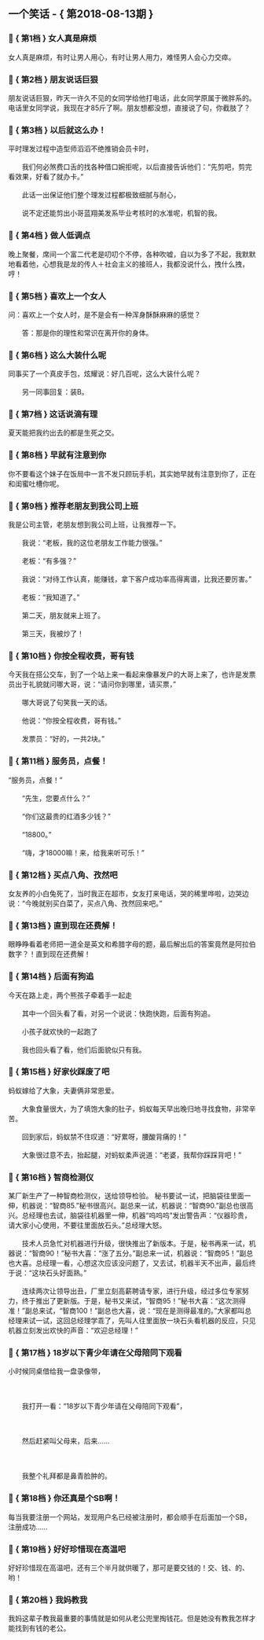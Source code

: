 ## 一个笑话 - { 第2018-08-13期 }
</hr>

### :jack_o_lantern: { 第1档 } 女人真是麻烦
女人真是麻烦，有时让男人用心，有时让男人用力，难怪男人会心力交瘁。


### :jack_o_lantern: { 第2档 } 朋友说话巨狠
朋友说话巨狠，昨天一许久不见的女同学给他打电话，此女同学原属于微胖系的。电话里女同学说，我现在才85斤了啊。朋友想都没想，直接说了句，你截肢了？


### :jack_o_lantern: { 第3档 } 以后就这么办！
平时理发过程中造型师滔滔不绝推销会员卡时，<br/><br/>　　我们何必煞费口舌的找各种借口婉拒呢，以后直接告诉他们：“先剪吧，剪完看效果，好看了就办卡。”<br/><br/>　　此话一出保证他们整个理发过程都极致细腻与耐心，<br/><br/>　　说不定还能剪出小哥蓝翔美发系毕业考核时的水准呢，机智的我。


### :jack_o_lantern: { 第4档 } 做人低调点
晚上聚餐，席间一个富二代老是叨叨个不停，各种吹嘘，自以为多了不起，我默默地看着他，心想我是龙的传人＋社会主义的接班人，我都没说什么，拽什么拽，哼！


### :jack_o_lantern: { 第5档 } 喜欢上一个女人
问：喜欢上一个女人时，是不是会有一种浑身酥酥麻麻的感觉？<br/><br/>　　答：那是你的理性和常识在离开你的身体。


### :jack_o_lantern: { 第6档 } 这么大装什么呢
同事买了一个真皮手包，炫耀说：好几百呢，这么大装什么呢？<br/><br/>　　另一同事回复：装B。


### :jack_o_lantern: { 第7档 } 这话说滴有理
夏天能把我约出去的都是生死之交。


### :jack_o_lantern: { 第8档 } 早就有注意到你
你不要看这个妹子在饭局中一言不发只顾玩手机，其实她早就有注意到你了，正在和闺蜜吐槽你呢。


### :jack_o_lantern: { 第9档 } 推荐老朋友到我公司上班
我是公司主管，老朋友想到我公司上班，让我推荐一下。<br/><br/>　　我说：“老板，我的这位老朋友工作能力很强。”<br/><br/>　　老板：“有多强？”<br/><br/>　　我说：“对待工作认真，能赚钱，拿下客户成功率高得离谱，比我还要厉害。”<br/><br/>　　老板：“我知道了。”<br/><br/>　　第二天，朋友就来上班了。<br/><br/>　　第三天，我被炒了！


### :jack_o_lantern: { 第10档 } 你按全程收费，哥有钱
今天我在搭公交车，到了一个站上来一看起来像暴发户的大哥上来了，也许是发票员出于礼貌就问哪大哥，说：“请问你到哪里，请买票，”<br/><br/>　　哪大哥说了句笑我一天的话。<br/><br/>　　他说：“你按全程收费，哥有钱。”<br/><br/>　　发票员：“好的，一共2块。”


### :jack_o_lantern: { 第11档 } 服务员，点餐！
“服务员，点餐！”<br/><br/>　　“先生，您要点什么？”<br/><br/>　　“你们这最贵的红酒多少钱？”<br/><br/>　　“18800。”<br/><br/>　　“嗨，才18000嘛！来，给我来听可乐！”


### :jack_o_lantern: { 第12档 } 买点八角、孜然吧
女友养的小白兔死了，当时我正在超市，女友打来电话，哭的稀里哗啦，边哭边说：“今晚就别买白菜了，买点八角、孜然回来吧。”


### :jack_o_lantern: { 第13档 } 直到现在还费解！
眼睁睁看着老师把一道全是英文和希腊字母的题，最后解出后的答案竟然是阿拉伯数字？！直到现在还费解！


### :jack_o_lantern: { 第14档 } 后面有狗追
今天在路上走，两个熊孩子牵着手一起走<br/><br/>　　其中一个回头看了看，对另一个说说：快跑快跑，后面有狗追。<br/><br/>　　小孩子就欢快的一起跑了<br/><br/>　　我也回头看了看，他们后面貌似只有我。


### :jack_o_lantern: { 第15档 } 好家伙踩废了吧
蚂蚁嫁给了大象，夫妻俩非常恩爱。<br/><br/>　　大象食量很大，为了填饱大象的肚子，蚂蚁每天早出晚归地寻找食物，非常辛苦。<br/><br/>　　回到家后，蚂蚁禁不住叹道：“好累呀，腰酸背痛的！”<br/><br/>　　大象很过意不去，抬起腿，对蚂蚁柔声说道：“老婆，我帮你踩踩背吧！”


### :jack_o_lantern: { 第16档 } 智商检测仪
某厂新生产了一种智商检测仪，送给领导检验。 秘书要试一试，把脑袋往里面一伸，机器说：“智商85.”秘书很高兴。副总来一试，机器说：“智商90.”副总也很高兴。总经理也去试，脑袋往机器里一伸，机器“呜呜呜”发出警告声：“仪器珍贵，请大家小心使用，不要往里面放石头。”总经理大怒。<br/><br/>　　技术人员急忙对机器进行升级，很快推出了新版本。于是，秘书再来一试，机器说：“智商90！”秘书大喜：“涨了五分。”副总来一试，机器说：“智商95！”副总也大喜。总经理一看，心想这次应该没问题了，又去试，机器半天不出声，最后终于说：“这块石头好面熟。”<br/><br/>　　连续两次让领导出丑，厂里立刻高薪聘请专家，进行升级，经过多位专家努力，终于推出了更新版。于是，秘书又来试，“智商95！”秘书大喜：“这次测得准！”副总来试，“智商100！”副总也大喜，说：“现在是测得最准的。”大家都叫总经理来试一试，这回总经理学乖了，先叫人往里面放一块石头看机器的反应，只见机器立刻发出欢快的声音：“欢迎总经理！”


### :jack_o_lantern: { 第17档 } 18岁以下青少年请在父母陪同下观看
小时候同桌借给我一盘录像带，<br/><br/><br/><br/>　　我打开一看：“18岁以下青少年请在父母陪同下观看”，<br/><br/><br/><br/>　　然后赶紧叫父母来，后来……<br/><br/><br/><br/>　　我整个礼拜都是鼻青脸肿的。


### :jack_o_lantern: { 第18档 } 你还真是个SB啊！
每当我要注册一个网站，发现用户名已经被注册时，都会顺手在后面加一个SB，注册成功……


### :jack_o_lantern: { 第19档 } 好好珍惜现在高温吧
好好珍惜现在高温吧，还有三个半月就供暖了，那可是要交钱的！交、钱、的、哟！


### :jack_o_lantern: { 第20档 } 我妈教我
我妈这辈子教我最重要的事情就是如何从老公兜里掏钱花。但是她没有教我怎样才能找到有钱的老公。

